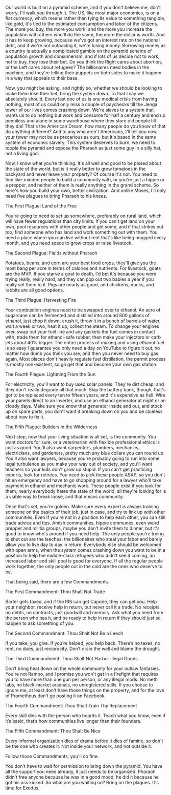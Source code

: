 Our world is built on a pyramid scheme, and if you don't believe me, don't worry, I'll walk you through it. The US, like most major economies, is on a fiat currency, which means rather than tying its value to something tangible, like gold, it's tied to the estimated consumption and labor of the citizens. The more you buy, the more you work, and the more you increase the population with others who'll do the same, the more the dollar is worth. And it has to keep growing, because we've got an interest rate on the national debt, and if we're not outpacing it, we're losing money. Borrowing money as a country is actually a complicated gamble on the pyramid scheme of population growth and consumerism, and if lots of us decide not to work, not to buy, they lose their bet. Do you think the Right cares about abortion, or the Left cares about refugees? The billionaires need bodies in the machine, and they're telling their puppets on both sides to make it happen in a way that appeals to their base.

Now, you might be asking, and rightly so, whether we should be looking to make them lose their bet, bring the system down. To that I say we absolutely should. Every last one of us is one medical crisis from having nothing, most of us could only miss a couple of paychecks till the Jenga tower of our lives comes crashing down. We're slaves to a system that wants us to do nothing but work and consume for half a century and end up penniless and alone in some warehouse where they store old people till they die! That's the American Dream, how many people do you know of that do anything different? And to any who aren't Americans, I'll tell you now, your tower may not be as precarious as ours, but it's based in the same system of economic slavery. This system deserves to burn, we need to topple the pyramid and expose the Pharaoh as just some guy in a silly hat, not a living god.

Now, I know what you're thinking. It's all well and good to be pissed about the state of the world, but is it really better to grow tomatoes in the backyard and never leave your property? Of course it's not. You need to find like-minded people to build a community with, or you're just a hippie or a prepper, and neither of them is really anything in the grand scheme. So here's how you build your own, better civilization. And unlike Moses, I'll only need five plagues to bring Pharaoh to his knees.

The First Plague: Land of the Free

You're going to need to set up somewhere, preferably on rural land, which will have fewer regulations than city limits. If you can't get land on your own, pool resources with other people and get some, and if that strikes out too, find someone who has land and work something out with them. You need a place where you can live without rent that's like being mugged every month, and you need space to grow crops or raise livestock. 

The Second Plague: Fields without Pharaoh

Potatoes, beans, and corn are your best food crops, they'll give you the most bang per acre in terms of calories and nutrients. For livestock, goats are the MVP. If you starve a goat to death, I'd bet it's because you were trying really, really hard, and they can pop out two babies a year if you really set them to it. Pigs are nearly as good, and chickens, ducks, and rabbits are all good options.

The Third Plague: Harvesting Fire

Your combustion engines need to be swapped over to ethanol. An acre of sugarcane can be fermented and distilled into around 800 gallons of ethanol, just chop it down, crush it, throw it in a bunch of barrels of water, wait a week or two, heat it up, collect the steam. To change your engines over, swap out your fuel line and any gaskets the fuel comes in contact with, trade them for ethanol-safe rubber, then make your injectors or carb jets about 40% bigger. The entire process of making and using ethanol fuel is so easy I guarantee you only need a day on YouTube to figure it out, no matter how dumb you think you are, and then you never need to buy gas again. Most places don't heavily regulate fuel distillation, the permit process is mostly non-existent, so go get that and become your own gas station.

The Fourth Plague: Lightning From the Sun

For electricity, you'll want to buy used solar panels. They're dirt cheap, and they don't really degrade all that much. Skip the battery bank, though, that's got to be replaced every ten to fifteen years, and it's expensive as hell. Wire your panels direct to an inverter, and use an ethanol generator at night or on cloudy days. Make sure you know that generator inside and out, and stock up on spare parts, you don't want it breaking down on you and be clueless about how to fix it.

The Fifth Plague: Builders in the Wilderness

Next step, now that your living situation is all set, is the community. You want doctors for sure, or a veterinarian with flexible professional ethics is just as good. You'll also want carpenters, plumbers, mechanics, electricians, and gardeners, pretty much any blue collars you can round up. You'll also want lawyers, because you're probably going to run into some legal turbulence as you make your way out of society, and you'll want teachers so your kids don't grow up stupid. If you can't get practicing experts, look for retirees. You need to pick these people ASAP, so you don't hit an emergency and have to go shopping around for a lawyer who'll take payment in ethanol and mechanic work. These people exist if you look for them, nearly everybody hates the state of the world, all they're looking for is a viable way to break loose, and that means community.

Once that's set, you're golden. Make sure every expert is always training someone on the basics of their job, just in case, and try to link up with other communities. Even if you're not in a position to help each other, you can still trade advice and tips. Amish communities, hippie communes, even weird prepper and militia groups, maybe you don't invite them to dinner, but it's good to know who's around if you need help. The only people you're trying to shut out are the leeches, the billionaires who steal your labor and barely allow you to live day to day in return. Everybody else should be welcomed with open arms, when the system comes crashing down you want to be in a position to help the middle-class refugees who didn't see it coming, an increased labor and skill pool is good for everyone. If all the regular people work together, the only people out in the cold are the ones who deserve to be.

That being said, there are a few Commandments.

The First Commandment: Thou Shalt Not Trade

Barter gets taxed, and if the IRS can get Capone, they can get you. Help your neighbor, receive help in return, but never call it a trade. No receipts, no debts, no contracts, just goodwill and memory. Ask what you need from the person who has it, and be ready to help in return if they should just so happen to ask something of you.

The Second Commandment: Thou Shalt Not Be a Leech

If you take, you give. If you’re helped, you help back. There’s no taxes, no rent, no dues, just reciprocity. Don’t drain the well and blame the drought.

The Third Commandment: Thou Shalt Not Harbor Illegal Goods

Don’t bring heat down on the whole community for your outlaw fantasies. You're not Rambo, and I promise you won't get in a firefight that requires you to have more than one gun per person, or any illegal mods. No meth labs, no black-market arsenals, no unregistered stills. If you choose to ignore me, at least don't have those things on the property, and for the love of Prometheus don't go posting it on Facebook.

The Fourth Commandment: Thou Shalt Train Thy Replacement

Every skill dies with the person who hoards it. Teach what you know, even if it’s basic, that’s how communities live longer than their founders.

The Fifth Commandment: Thou Shalt Be Nice

Every informal organization dies of drama before it dies of famine, so don't be the one who creates it. Not inside your network, and not outside it.

Follow those Commandments, you'll do fine.

You don't have to wait for permission to bring down the pyramid. You have all the support you need already, it just needs to be organized. Pharaoh didn't free anyone because he was in a good mood, he did it because he got his ass kicked. So what are you waiting on? Bring on the plagues. It's time for Exodus.